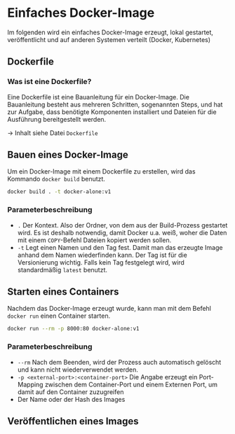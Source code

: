 # Einfaches Docker-Image

Im folgenden wird ein einfaches Docker-Image erzeugt, lokal gestartet, veröffentlicht und auf anderen Systemen verteilt (Docker, Kubernetes)

## Dockerfile

### Was ist eine Dockerfile?

Eine Dockerfile ist eine Bauanleitung für ein Docker-Image. Die Bauanleitung besteht aus mehreren Schritten, sogenannten Steps, und hat zur Aufgabe, dass benötigte Komponenten installiert und Dateien für die Ausführung bereitgestellt werden.

-> Inhalt siehe Datei `Dockerfile`

## Bauen eines Docker-Image

Um ein Docker-Image mit einem Dockerfile zu erstellen, wird das Kommando `docker build` benutzt.

```bash
docker build . -t docker-alone:v1
```

### Parameterbeschreibung

* `.` Der Kontext. Also der Ordner, von dem aus der Build-Prozess gestartet wird. Es ist deshalb notwendig, damit Docker u.a. weiß, woher die Daten mit einem `COPY`-Befehl Dateien kopiert werden sollen.
* `-t` Legt einen Namen und den Tag fest. Damit man das erzeugte Image anhand dem Namen wiederfinden kann. Der Tag ist für die Versionierung wichtig. Falls kein Tag festgelegt wird, wird standardmäßig `latest` benutzt.

## Starten eines Containers

Nachdem das Docker-Image erzeugt wurde, kann man mit dem Befehl `docker run` einen Container starten.

```bash
docker run --rm -p 8000:80 docker-alone:v1
```

### Parameterbeschreibung

* `--rm` Nach dem Beenden, wird der Prozess auch automatisch gelöscht und kann nicht wiederverwendet werden.
* `-p <external-port>:<container-port>` Die Angabe erzeugt ein Port-Mapping zwischen dem Container-Port und einem Externen Port, um damit auf den Container zuzugreifen
* Der Name oder der Hash des Images

## Veröffentlichen eines Images


